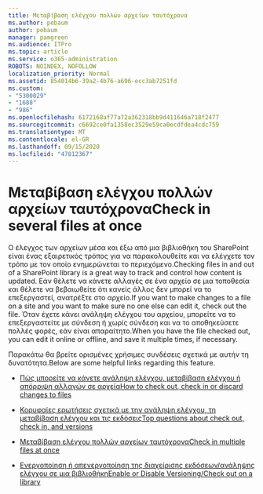 ```yaml
---
title: Μεταβίβαση ελέγχου πολλών αρχείων ταυτόχρονα
ms.author: pebaum
author: pebaum
manager: pamgreen
ms.audience: ITPro
ms.topic: article
ms.service: o365-administration
ROBOTS: NOINDEX, NOFOLLOW
localization_priority: Normal
ms.assetid: 854014b6-39a2-4b76-a696-ecc3ab7251fd
ms.custom:
- "5300029"
- "1688"
- "986"
ms.openlocfilehash: 6172168af77a72a362318bb9d411646a718f2477
ms.sourcegitcommit: c6692ce0fa1358ec3529e59ca0ecdfdea4cdc759
ms.translationtype: MT
ms.contentlocale: el-GR
ms.lasthandoff: 09/15/2020
ms.locfileid: "47812367"
---
```

# <a name="check-in-several-files-at-once"></a><span data-ttu-id="5325e-102">Μεταβίβαση ελέγχου πολλών αρχείων ταυτόχρονα</span><span class="sxs-lookup"><span data-stu-id="5325e-102">Check in several files at once</span></span>

<span data-ttu-id="5325e-103">Ο έλεγχος των αρχείων μέσα και έξω από μια βιβλιοθήκη του SharePoint είναι ένας εξαιρετικός τρόπος για να παρακολουθείτε και να ελέγχετε τον τρόπο με τον οποίο ενημερώνεται το περιεχόμενο.</span><span class="sxs-lookup"><span data-stu-id="5325e-103">Checking files in and out of a SharePoint library is a great way to track and control how content is updated.</span></span> <span data-ttu-id="5325e-104">Εάν θέλετε να κάνετε αλλαγές σε ένα αρχείο σε μια τοποθεσία και θέλετε να βεβαιωθείτε ότι κανείς άλλος δεν μπορεί να το επεξεργαστεί, ανατρέξτε στο αρχείο.</span><span class="sxs-lookup"><span data-stu-id="5325e-104">If you want to make changes to a file on a site and you want to make sure no one else can edit it, check out the file.</span></span> <span data-ttu-id="5325e-105">Όταν έχετε κάνει ανάληψη ελέγχου του αρχείου, μπορείτε να το επεξεργαστείτε με σύνδεση ή χωρίς σύνδεση και να το αποθηκεύσετε πολλές φορές, εάν είναι απαραίτητο.</span><span class="sxs-lookup"><span data-stu-id="5325e-105">When you have the file checked out, you can edit it online or offline, and save it multiple times, if necessary.</span></span>

<span data-ttu-id="5325e-106">Παρακάτω θα βρείτε ορισμένες χρήσιμες συνδέσεις σχετικά με αυτήν τη δυνατότητα.</span><span class="sxs-lookup"><span data-stu-id="5325e-106">Below are some helpful links regarding this feature.</span></span>

- [<span data-ttu-id="5325e-107">Πώς μπορείτε να κάνετε ανάληψη ελέγχου, μεταβίβαση ελέγχου ή απόρριψη αλλαγών σε αρχεία</span><span class="sxs-lookup"><span data-stu-id="5325e-107">How to check out, check in or discard changes to files</span></span>](https://support.office.com/article/check-out-check-in-or-discard-changes-to-files-in-a-library-7e2c12a9-a874-4393-9511-1378a700f6de)

- [<span data-ttu-id="5325e-108">Κορυφαίες ερωτήσεις σχετικά με την ανάληψη ελέγχου, τη μεταβίβαση ελέγχου και τις εκδόσεις</span><span class="sxs-lookup"><span data-stu-id="5325e-108">Top questions about check out, check in, and versions</span></span>](https://support.office.com/article/Top-questions-about-check-out-check-in-and-versions-7E941339-E972-4C7A-A79A-80A1FCF84076)

- [<span data-ttu-id="5325e-109">Μεταβίβαση ελέγχου πολλών αρχείων ταυτόχρονα</span><span class="sxs-lookup"><span data-stu-id="5325e-109">Check in multiple files at once</span></span>](https://support.office.com/article/check-out-check-in-or-discard-changes-to-files-in-a-library-7e2c12a9-a874-4393-9511-1378a700f6de)

- [<span data-ttu-id="5325e-110">Ενεργοποίηση ή απενεργοποίηση της διαχείρισης εκδόσεων/ανάληψης ελέγχου σε μια βιβλιοθήκη</span><span class="sxs-lookup"><span data-stu-id="5325e-110">Enable or Disable Versioning/Check out on a library</span></span>](https://support.office.com/article/enable-and-configure-versioning-for-a-list-or-library-1555d642-23ee-446a-990a-bcab618c7a37)

  
